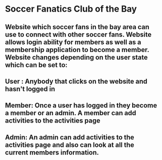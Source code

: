 # Soccer Fanatics Club of the Bay

## Website which soccer fans in the bay area can use to connect with other soccer fans. Website allows login ability for members as well as a membership application to become a member. Website changes depending on the user state which can be set to: 

## User : Anybody that clicks on the website and hasn't logged in

## Member: Once a user has logged in they become a member or an admin. A member can add activities to the activities page

## Admin: An admin can add activities to the activities page and also can look at all the current members information.


